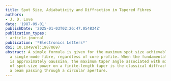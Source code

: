 ```yaml
---
title: Spot Size, Adiabaticity and Diffraction in Tapered Fibres
authors:
- J. D. Love
date: '1987-09-01'
publishDate: '2025-01-03T02:26:47.054834Z'
publication_types:
- article-journal
publication: '*Electronics Letters*'
doi: 10.1049/el:19870697
abstract: A simple formula is given for the maximum spot size achievable by downtapering
  a single-mode fibre, regardless of core profile. When the fundamental-mode field
  is approximately Gaussian, the maximum taper angle associated with minimal loss
  of spot-size power on a finite-length taper is the classical diffraction angle for
  a beam passing through a circular aperture.
---
```

